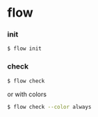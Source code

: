 # flow

### init

```bash
$ flow init
```


### check
```bash
$ flow check
```

or with colors

```bash
$ flow check --color always
```